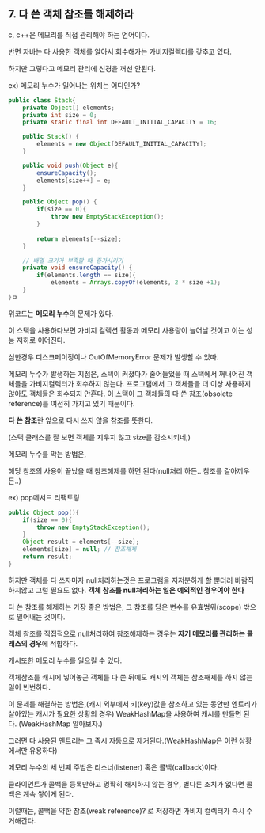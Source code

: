 ## 7. 다 쓴 객체 참조를 해제하라

c, c++은 메모리를 직접 관리해야 하는 언어이다.

반면 자바는 다 사용한 객체를 알아서 회수해가는 가비지컬렉터를 갖추고 있다.

하지만 그렇다고 메모리 관리에 신경을 꺼선 안된다.

ex) 메모리 누수가 일어나는 위치는 어디인가?

```java
public class Stack{
	private Object[] elements;
	private int size = 0;
	private static final int DEFAULT_INITIAL_CAPACITY = 16;

	public Stack() {
		elements = new Object[DEFAULT_INITIAL_CAPACITY];
	}

	public void push(Object e){
		ensureCapacity();
		elements[size++] = e;
	}

	public Object pop() {
		if(size == 0){
			throw new EmptyStackException();
		}
	
		return elements[--size];
	}

	// 배열 크기가 부족할 때 증가시키기
	private void ensureCapacity() {
		if(elements.length == size){
			elements = Arrays.copyOf(elements, 2 * size +1);
	}
}ㅁ
```

위코드는 **메모리 누수**의 문제가 있다.

이 스택을 사용하다보면 가비지 컬렉션 활동과 메모리 사용량이 늘어날 것이고 이는 성능 저하로 이어진다.

심한경우 디스크페이징이나 OutOfMemoryError 문제가 발생할 수 있따.

메모리 누수가 발생하는 지점은,
스택이 커졌다가 줄어들었을 때 스택에서 꺼내어진 객체들을 가비지컬렉터가 회수하지 않는다.
프로그램에서 그 객체들을 더 이상 사용하지 않아도 객체들은 회수되지 안흔다.
이 스택이 그 객체들의 다 쓴 참조(obsolete reference)를 여전히 가지고 있기 때문이다.

**다 쓴 참조**란 앞으로 다시 쓰지 않을 참조를 뜻한다.

(스택 클래스를 잘 보면 객체를 지우지 않고 size를 감소시키네;)

메모리 누수를 막는 방법은,

해당 참조의 사용이 끝났을 때 참조해제를 하면 된다(null처리 하든.. 참조를 갈아끼우든..)

ex) pop메서드 리팩토링

```java
public Object pop(){
	if(size == 0){
		throw new EmptyStackException();
	}
	Object result = elements[--size];
	elements[size] = null; // 참조해제
	return result;
}
```

하지만 객체를 다 쓰자마자 null처리하는것은 프로그램을 지저분하게 할 뿐더러 바람직하지않고 그럴 필요도 없다.
**객체 참조를 null처리하는 일은 예외적인 경우여야 한다**

다 쓴 참조를 해제하는 가장 좋은 방법은,
그 참조를 담은 변수를 유효범위(scope) 밖으로 밀어내는 것이다.

객체 참조를 직접적으로 null처리하여 참조해제하는 경우는
**자기 메모리를 관리하는 클래스의 경우**에 적합하다.

캐시또한 메모리 누수를 일으킬 수 있다.

객체참조를 캐시에 넣어놓곤 객체를 다 쓴 뒤에도 캐시의 객체는 참조해제를 하지 않는 일이 빈번하다.

이 문제를 해결하는 방법은,(캐시 외부에서 키(key)값을 참조하고 있는 동안만 엔트리가 살아있는 캐시가 필요한 상황의 경우)
WeakHashMap을 사용하여 캐시를 만들면 된다. (WeakHashMap 알아보자.)

그러면 다 사용된 엔트리는 그 즉시 자동으로 제거된다.(WeakHashMap은 이런 상황에서만 유용하다)

메모리 누수의 세 번째 주범은 리스너(listener) 혹은 콜백(callback)이다.

클라이언트가 콜백을 등록만하고 명확히 해지하지 않는 경우, 별다른 조치가 없다면 콜백은 계속 쌓이게 된다.

이럴때는,
콜백을 약한 참조(weak reference)? 로 저장하면 가비지 컬렉터가 즉시 수거해간다.